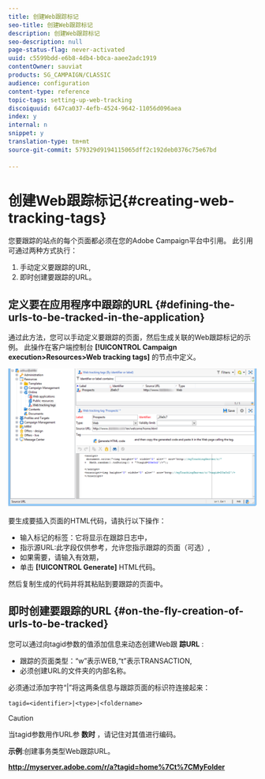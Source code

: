 ```yaml
---
title: 创建Web跟踪标记
seo-title: 创建Web跟踪标记
description: 创建Web跟踪标记
seo-description: null
page-status-flag: never-activated
uuid: c5599bdd-e6b8-4db4-b0ca-aaee2adc1919
contentOwner: sauviat
products: SG_CAMPAIGN/CLASSIC
audience: configuration
content-type: reference
topic-tags: setting-up-web-tracking
discoiquuid: 647ca037-4efb-4524-9642-11056d096aea
index: y
internal: n
snippet: y
translation-type: tm+mt
source-git-commit: 579329d9194115065dff2c192deb0376c75e67bd

---
```



# 创建Web跟踪标记{#creating-web-tracking-tags}

您要跟踪的站点的每个页面都必须在您的Adobe Campaign平台中引用。 此引用可通过两种方式执行：

1. 手动定义要跟踪的URL,
1. 即时创建要跟踪的URL。

## 定义要在应用程序中跟踪的URL {#defining-the-urls-to-be-tracked-in-the-application}

通过此方法，您可以手动定义要跟踪的页面，然后生成关联的Web跟踪标记的示例。 此操作在客户端控制台 **[!UICONTROL Campaign execution>Resources>Web tracking tags]** 的节点中定义。

![](assets/d_ncs_integration_webtracking_screen.png)

要生成要插入页面的HTML代码，请执行以下操作：

* 输入标记的标签：它将显示在跟踪日志中，
* 指示源URL:此字段仅供参考，允许您指示跟踪的页面（可选）,
* 如果需要，请输入有效期，
* 单击 **[!UICONTROL Generate]** HTML代码。

然后复制生成的代码并将其粘贴到要跟踪的页面中。

## 即时创建要跟踪的URL {#on-the-fly-creation-of-urls-to-be-tracked}

您可以通过向tagid参数的值添加信息来动态创建Web跟 **踪URL** :

* 跟踪的页面类型：“w”表示WEB,“t”表示TRANSACTION,
* 必须创建URL的文件夹的内部名称。

必须通过添加字符“|”将这两条信息与跟踪页面的标识符连接起来：

```
tagid=<identifier>|<type>|<foldername>
```

>[!CAUTION]
>
>当tagid参数用作URL参 **数时** ，请记住对其值进行编码。

**示例**:创建事务类型Web跟踪URL。

**http://myserver.adobe.com/r/a?tagid=home%7Ct%7CMyFolder**
